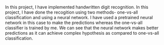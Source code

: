 In this project, I have implemented handwritten digit recognition. In this project, I have done the recogition using two methods- one-vs-all classification and using a neural network. I have used a pretrained neural network in this case to make the predictions whereas the one-vs-all classifier is trained by me. We can see that the neural network makes better predictions as it can achieve complex hypothesis as compared to one-vs-all classification.
